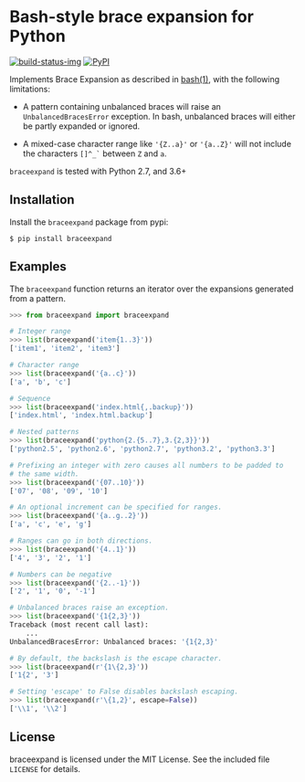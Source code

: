 # Bash-style brace expansion for Python

[![build-status-img]][build-status-url]
[![PyPI](https://img.shields.io/pypi/v/braceexpand)](https://pypi.python.org/pypi/braceexpand)

Implements Brace Expansion as described in [bash(1)][1], with the following
limitations:

  * A pattern containing unbalanced braces will raise an
    `UnbalancedBracesError` exception. In bash, unbalanced braces will either
    be partly expanded or ignored.

  * A mixed-case character range like `'{Z..a}'` or `'{a..Z}'` will not
    include the characters `` []^_` `` between `Z` and `a`.

`braceexpand` is tested with Python 2.7, and 3.6+

## Installation

Install the `braceexpand` package from pypi:

    $ pip install braceexpand

## Examples

The `braceexpand` function returns an iterator over the expansions generated
from a pattern.

~~~python
>>> from braceexpand import braceexpand

# Integer range
>>> list(braceexpand('item{1..3}'))
['item1', 'item2', 'item3']

# Character range
>>> list(braceexpand('{a..c}'))
['a', 'b', 'c']

# Sequence
>>> list(braceexpand('index.html{,.backup}'))
['index.html', 'index.html.backup']

# Nested patterns
>>> list(braceexpand('python{2.{5..7},3.{2,3}}'))
['python2.5', 'python2.6', 'python2.7', 'python3.2', 'python3.3']

# Prefixing an integer with zero causes all numbers to be padded to
# the same width.
>>> list(braceexpand('{07..10}'))
['07', '08', '09', '10']

# An optional increment can be specified for ranges.
>>> list(braceexpand('{a..g..2}'))
['a', 'c', 'e', 'g']

# Ranges can go in both directions.
>>> list(braceexpand('{4..1}'))
['4', '3', '2', '1']

# Numbers can be negative
>>> list(braceexpand('{2..-1}'))
['2', '1', '0', '-1']

# Unbalanced braces raise an exception.
>>> list(braceexpand('{1{2,3}'))
Traceback (most recent call last):
    ...
UnbalancedBracesError: Unbalanced braces: '{1{2,3}'

# By default, the backslash is the escape character.
>>> list(braceexpand(r'{1\{2,3}'))
['1{2', '3']

# Setting 'escape' to False disables backslash escaping.
>>> list(braceexpand(r'\{1,2}', escape=False))
['\\1', '\\2']
~~~

[1]: http://man7.org/linux/man-pages/man1/bash.1.html#EXPANSION
[build-status-url]: https://travis-ci.org/trendels/braceexpand
[build-status-img]: https://travis-ci.org/trendels/braceexpand.svg

## License

braceexpand is licensed under the MIT License. See the included file `LICENSE`
for details.
